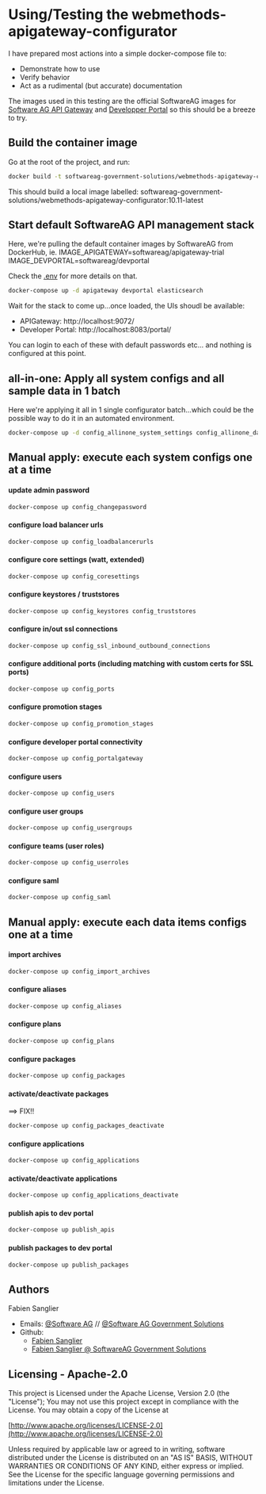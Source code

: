 # Using/Testing the webmethods-apigateway-configurator

I have prepared most actions into a simple docker-compose file to:
 - Demonstrate how to use
 - Verify behavior
 - Act as a rudimental (but accurate) documentation

The images used in this testing are the official SoftwareAG images for [Software AG API Gateway](https://hub.docker.com/r/softwareag/apigateway-trial) and [Developper Portal](https://hub.docker.com/r/softwareag/devportal) so this should be a breeze to try.

## Build the container image

Go at the root of the project, and run:

```bash
docker build -t softwareag-government-solutions/webmethods-apigateway-configurator:10.11-latest --build-arg BASE_IMAGE=redhat/ubi8 .
```

This should build a local image labelled: softwareag-government-solutions/webmethods-apigateway-configurator:10.11-latest

## Start default SoftwareAG API management stack

Here, we're pulling the default container images by SoftwareAG from DockerHub, ie.
IMAGE_APIGATEWAY=softwareag/apigateway-trial
IMAGE_DEVPORTAL=softwareag/devportal

Check the [.env](./.env) for more details on that.

```bash
docker-compose up -d apigateway devportal elasticsearch
```

Wait for the stack to come up...once loaded, the UIs shoudl be available:
- APIGateway: http://localhost:9072/
- Developer Portal: http://localhost:8083/portal/

You can login to each of these with default passwords etc... and nothing is configured at this point.

## all-in-one: Apply all system configs and all sample data in 1 batch

Here we're applying it all in 1 single configurator batch...which could be the possible way to do it in an automated environment.

```bash
docker-compose up -d config_allinone_system_settings config_allinone_data
```

## Manual apply: execute each system configs one at a time

#### update admin password

```bash
docker-compose up config_changepassword
```

#### configure load balancer urls

```bash
docker-compose up config_loadbalancerurls
```

#### configure core settings (watt, extended)

```bash
docker-compose up config_coresettings
```

#### configure keystores / truststores

```bash
docker-compose up config_keystores config_truststores
```

#### configure in/out ssl connections

```bash
docker-compose up config_ssl_inbound_outbound_connections
```

#### configure additional ports (including matching with custom certs for SSL ports)

```bash
docker-compose up config_ports
```

#### configure promotion stages

```bash
docker-compose up config_promotion_stages
```

#### configure developer portal connectivity

```bash
docker-compose up config_portalgateway
```

#### configure users

```bash
docker-compose up config_users
```

#### configure user groups

```bash
docker-compose up config_usergroups
```

#### configure teams (user roles)

```bash
docker-compose up config_userroles
```

#### configure saml

```bash
docker-compose up config_saml
```

## Manual apply: execute each data items configs one at a time

#### import archives

```bash
docker-compose up config_import_archives
```

#### configure aliases

```bash
docker-compose up config_aliases
```

#### configure plans

```bash
docker-compose up config_plans
```

#### configure packages

```bash
docker-compose up config_packages
```

#### activate/deactivate packages

==> FIX!!
```bash
docker-compose up config_packages_deactivate
```

#### configure applications

```bash
docker-compose up config_applications
```

#### activate/deactivate applications

```bash
docker-compose up config_applications_deactivate
```

#### publish apis to dev portal

```bash
docker-compose up publish_apis
```

#### publish packages to dev portal

```bash
docker-compose up publish_packages
```

Authors
--------------------------------------------

Fabien Sanglier
- Emails: [@Software AG](mailto:fabien.sanglier@softwareag.com) // [@Software AG Government Solutions](mailto:fabien.sanglier@softwareaggov.com)
- Github: 
  - [Fabien Sanglier](https://github.com/lanimall)
  - [Fabien Sanglier @ SoftwareAG Government Solutions](https://github.com/fabien-sanglier-saggs)

Licensing - Apache-2.0
--------------------------------------------

This project is Licensed under the Apache License, Version 2.0 (the "License");
You may not use this project except in compliance with the License.
You may obtain a copy of the License at

[http://www.apache.org/licenses/LICENSE-2.0](http://www.apache.org/licenses/LICENSE-2.0)

Unless required by applicable law or agreed to in writing, software
distributed under the License is distributed on an "AS IS" BASIS,
WITHOUT WARRANTIES OR CONDITIONS OF ANY KIND, either express or implied.
See the License for the specific language governing permissions and
limitations under the License.